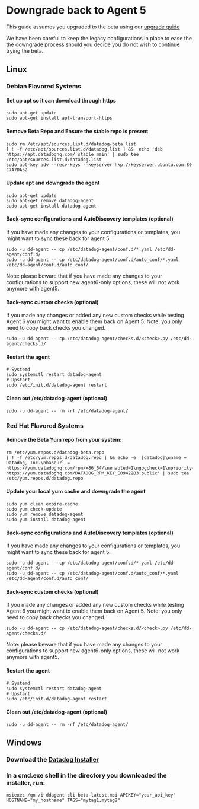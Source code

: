 # Downgrade back to Agent 5

This guide assumes you upgraded to the beta using our [upgrade guide][upgrade-guide]

We have been careful to keep the legacy configurations in place to ease the the
downgrade process should you decide you do not wish to continue trying the beta.

## Linux

### Debian Flavored Systems

#### Set up apt so it can download through https
```shell
sudo apt-get update
sudo apt-get install apt-transport-https
```

#### Remove Beta Repo and Ensure the stable repo is present
```shell
sudo rm /etc/apt/sources.list.d/datadog-beta.list
[ ! -f /etc/apt/sources.list.d/datadog.list ] &&  echo 'deb https://apt.datadoghq.com/ stable main' | sudo tee /etc/apt/sources.list.d/datadog.list
sudo apt-key adv --recv-keys --keyserver hkp://keyserver.ubuntu.com:80 C7A7DA52
```

#### Update apt and downgrade the agent
```shell
sudo apt-get update
sudo apt-get remove datadog-agent
sudo apt-get install datadog-agent
```

#### Back-sync configurations and AutoDiscovery templates (optional)
If you have made any changes to your configurations or templates, you might want
to sync these back for agent 5.

```shell
sudo -u dd-agent -- cp /etc/datadog-agent/conf.d/*.yaml /etc/dd-agent/conf.d/
sudo -u dd-agent -- cp /etc/datadog-agent/conf.d/auto_conf/*.yaml /etc/dd-agent/conf.d/auto_conf/
```

Note: please beware that if you have made any changes to your configurations to
support new agent6-only options, these will not work anymore with agent5.

#### Back-sync custom checks (optional)
If you made any changes or added any new custom checks while testing Agent 6 you might want
to enable them back on Agent 5. Note: you only need to copy back checks you changed.
```shell
sudo -u dd-agent -- cp /etc/datadog-agent/checks.d/<check>.py /etc/dd-agent/checks.d/
```

#### Restart the agent
```shell
# Systemd
sudo systemctl restart datadog-agent
# Upstart
sudo /etc/init.d/datadog-agent restart
```

#### Clean out /etc/datadog-agent (optional)
```shell
sudo -u dd-agent -- rm -rf /etc/datadog-agent/
```

### Red Hat Flavored Systems

#### Remove the Beta Yum repo from your system:
```shell
rm /etc/yum.repos.d/datadog-beta.repo
[ ! -f /etc/yum.repos.d/datadog.repo ] && echo -e '[datadog]\nname = Datadog, Inc.\nbaseurl = https://yum.datadoghq.com/rpm/x86_64/\nenabled=1\ngpgcheck=1\npriority=1\ngpgkey=https://yum.datadoghq.com/DATADOG_RPM_KEY.public\n       https://yum.datadoghq.com/DATADOG_RPM_KEY_E09422B3.public' | sudo tee /etc/yum.repos.d/datadog.repo
```

#### Update your local yum cache and downgrade the agent
```shell
sudo yum clean expire-cache
sudo yum check-update
sudo yum remove datadog-agent
sudo yum install datadog-agent
```

#### Back-sync configurations and AutoDiscovery templates (optional)
If you have made any changes to your configurations or templates, you might want
to sync these back for agent 5.
```shell
sudo -u dd-agent -- cp /etc/datadog-agent/conf.d/*.yaml /etc/dd-agent/conf.d/
sudo -u dd-agent -- cp /etc/datadog-agent/conf.d/auto_conf/*.yaml /etc/dd-agent/conf.d/auto_conf/
```

#### Back-sync custom checks (optional)
If you made any changes or added any new custom checks while testing Agent 6 you might want
to enable them back on Agent 5. Note: you only need to copy back checks you changed.
```shell
sudo -u dd-agent -- cp /etc/datadog-agent/checks.d/<check>.py /etc/dd-agent/checks.d/
```
Note: please beware that if you have made any changes to your configurations to
support new agent6-only options, these will not work anymore with agent5.

#### Restart the agent
```shell
# Systemd
sudo systemctl restart datadog-agent
# Upstart
sudo /etc/init.d/datadog-agent restart
```

#### Clean out /etc/datadog-agent (optional)
```shell
sudo -u dd-agent -- rm -rf /etc/datadog-agent/
```

## Windows

### Download the [Datadog Installer](https://s3.amazonaws.com/ddagent-windows-test/ddagent-cli-latest.msi)

### In a cmd.exe shell in the directory you downloaded the installer, run:

```shell
msiexec /qn /i ddagent-cli-beta-latest.msi APIKEY="your_api_key" HOSTNAME="my_hostname" TAGS="mytag1,mytag2"
```

[upgrade-guide]: upgrade.md

